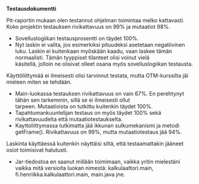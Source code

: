 **Testausdokumentti**

Pit-raportin mukaan olen testannut ohjelman toimintaa melko kattavasti. Koko projektin testauksen rivikattavuus on 99% ja 
mutaatiot 98%.

- Sovelluslogiikan testausprosentti on täydet 100%.
- Nyt laskin ei valita, jos esimerkiksi pituudeksi asetetaan negatiivinen luku. Laskin ei kuitenkaan myöskään kaadu, vaan      laskee tämän normaalisti. Tämän tyyppiset tilanteet olisi voinut vielä    
  käsitellä, jolloin ne olisivat olleet osana myös sovelluslogiikan testausta.


Käyttöliittymää ei ilmeisesti olisi tarvinnut testata, mutta OTM-kurssilta jäi mieleen miten se tehdään. 

- Main-luokassa testauksen rivikattavuus on vain 67%. En perehtynyt tähän sen tarkemmin, sillä se ei ilmeisesti ollut   
  tarpeen. Mutaatioista on tutkittu kuitenkin täydet 100%.
- Tapahtumankuuntelijan testaus on myös täydet 100% sekä rivikattavuudelta että mutaatiotestaukselta.
- Kayttoliittymassa tutkimatta jää ikkunan sulkumekanismi ja metodi getFrame(). Rivikattavuus on 99%, mutta mutaatiotestaus    jää 94%.

Laskinta käyttäessä kuitenkin näyttäisi siltä, että testaamattakin jääneet osiot toimisivat halutusti.

- Jar-tiedostoa en saanut millään toimimaan, vaikka yritin mielestäni vaikka mitä versioita luokan nimestä: kalkulaattori.main, fi.henriikka.kalkulaattori.main, main.java jne.

